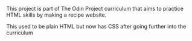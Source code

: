 This project is part of The Odin Project curriculum that aims to practice HTML skills by making a recipe website.

This used to be plain HTML but now has CSS after going further into the curriculum
